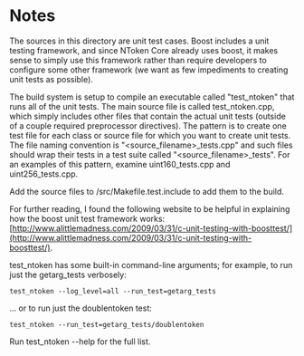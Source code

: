 # Notes
The sources in this directory are unit test cases.  Boost includes a
unit testing framework, and since NToken Core already uses boost, it makes
sense to simply use this framework rather than require developers to
configure some other framework (we want as few impediments to creating
unit tests as possible).

The build system is setup to compile an executable called "test_ntoken"
that runs all of the unit tests.  The main source file is called
test_ntoken.cpp, which simply includes other files that contain the
actual unit tests (outside of a couple required preprocessor
directives).  The pattern is to create one test file for each class or
source file for which you want to create unit tests.  The file naming
convention is "<source_filename>_tests.cpp" and such files should wrap
their tests in a test suite called "<source_filename>_tests".  For an
examples of this pattern, examine uint160_tests.cpp and
uint256_tests.cpp.

Add the source files to /src/Makefile.test.include to add them to the build.

For further reading, I found the following website to be helpful in
explaining how the boost unit test framework works:
[http://www.alittlemadness.com/2009/03/31/c-unit-testing-with-boosttest/](http://www.alittlemadness.com/2009/03/31/c-unit-testing-with-boosttest/).

test_ntoken has some built-in command-line arguments; for
example, to run just the getarg_tests verbosely:

    test_ntoken --log_level=all --run_test=getarg_tests

... or to run just the doublentoken test:

    test_ntoken --run_test=getarg_tests/doublentoken

Run  test_ntoken --help   for the full list.

